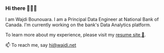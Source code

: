 ### Hi there 👋👨‍✈️

I am Wajdi Bounouara. I am a Principal Data Engineer at National Bank of Canada. I'm currently working on the bank's Data Analytics platform.

To learn more about my experience, please visit my [resume site 📄](https://wajdi.net).

📫 To reach me, say [hi@wajdi.net](mailto:hi@wajdi.net?subject=👋)
<!--
**wajdi-b/wajdi-b** is a ✨ _special_ ✨ repository because its `README.md` (this file) appears on your GitHub profile.

Here are some ideas to get you started:

- 🔭 I’m currently working on ...
- 🌱 I’m currently learning ...
- 👯 I’m looking to collaborate on ...
- 🤔 I’m looking for help with ...
- 💬 Ask me about ...
- 📫 How to reach me: ...
- 😄 Pronouns: ...
- ⚡ Fun fact: ...
-->
